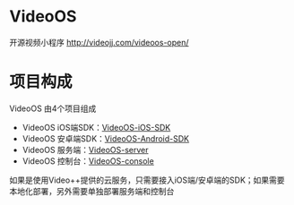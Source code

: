 # VideoOS
开源视频小程序 http://videojj.com/videoos-open/

# 项目构成
VideoOS 由4个项目组成 
- VideoOS iOS端SDK：[VideoOS-iOS-SDK](https://github.com/VideoOS/VideoOS-iOS-SDK)
- VideoOS 安卓端SDK：[VideoOS-Android-SDK](https://github.com/VideoOS/VideoOS-Android-SDK)
- VideoOS 服务端：[VideoOS-server](https://github.com/VideoOS/VideoOS-server)
- VideoOS 控制台：[VideoOS-console](https://github.com/VideoOS/VideoOS-console)

如果是使用Video++提供的云服务，只需要接入iOS端/安卓端的SDK；如果需要本地化部署，另外需要单独部署服务端和控制台
